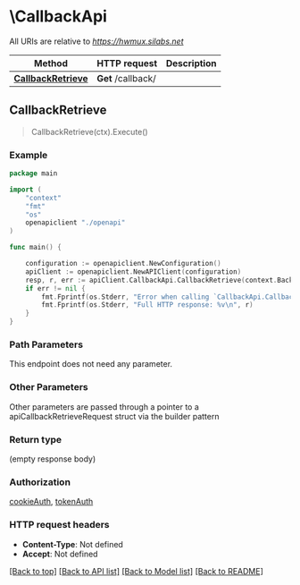 # \CallbackApi

All URIs are relative to *https://hwmux.silabs.net*

Method | HTTP request | Description
------------- | ------------- | -------------
[**CallbackRetrieve**](CallbackApi.md#CallbackRetrieve) | **Get** /callback/ | 



## CallbackRetrieve

> CallbackRetrieve(ctx).Execute()





### Example

```go
package main

import (
    "context"
    "fmt"
    "os"
    openapiclient "./openapi"
)

func main() {

    configuration := openapiclient.NewConfiguration()
    apiClient := openapiclient.NewAPIClient(configuration)
    resp, r, err := apiClient.CallbackApi.CallbackRetrieve(context.Background()).Execute()
    if err != nil {
        fmt.Fprintf(os.Stderr, "Error when calling `CallbackApi.CallbackRetrieve``: %v\n", err)
        fmt.Fprintf(os.Stderr, "Full HTTP response: %v\n", r)
    }
}
```

### Path Parameters

This endpoint does not need any parameter.

### Other Parameters

Other parameters are passed through a pointer to a apiCallbackRetrieveRequest struct via the builder pattern


### Return type

 (empty response body)

### Authorization

[cookieAuth](../README.md#cookieAuth), [tokenAuth](../README.md#tokenAuth)

### HTTP request headers

- **Content-Type**: Not defined
- **Accept**: Not defined

[[Back to top]](#) [[Back to API list]](../README.md#documentation-for-api-endpoints)
[[Back to Model list]](../README.md#documentation-for-models)
[[Back to README]](../README.md)

